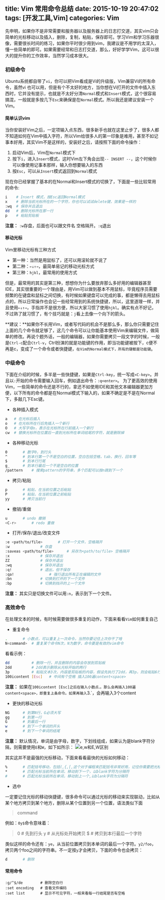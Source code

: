 title: Vim 常用命令总结
date: 2015-10-19 20:47:02
tags: [开发工具,Vim]
categories: Vim
---
先申明，如果你不是非常需要和服务器以及服务器上的日志打交道，其实vim只会简单的光标移动以及插入，删除，复制，粘贴，保存即可。学习Vim和学习乐器很像，需要很长时间的练习，如果你平时很少用到vim，我建议是不用学的太深入，懂一些简单的即可。如果需要经常和日志打交道，那么，好好学学Vim，这可以很大的提升你的工作效率，当然学习成本很大。

### 初级命令
Ubuntu系统都自带了`vi`，你可以把Vim看成是Vi的升级版，Vim兼容Vi的所有命令，虽然vi
也可以用，但是有个不太好的地方，当你想在Vi打开的文件中插入东西时，它并没有提示，也就是不太好分清`Normal`模式和`Insert`模式，这个很容易搞混，一般就是多按几下`Esc`来确保是在`Normal`模式。所以我还是建议安装一个Vim。

#### 简单认识vim
当你安装好Vim之后，一定项输入点东西，很多新手也就在这里止步了，很多人都不知道如何在Vim中插入字符，所以Vim给很多人的第一印象是难用，甚至不如记事本好用，其实Vim不是这样的，安装好之后，请按照下面的命令操作：
1. 启动Vim后，Vim在`Normal`模式下
2. 按下`i`，进入`Insert`模式，这时Vim左下角会出现`-- INSERT --`，这个时候你可以像使用记事本那样，输入你想要输入的东西
3. 按`Esc`，可以从`Insert`模式返回到`Normal`模式

现在你已经掌握了基本的在Normal和Insert模式的切换了，下面是一些比较常用的命令:
```bash
i    # Insert 模式，按Esc返回Normal模式
x    # 删除当前光标所在的一个字符，你也可以试试delete键，效果是一样的
:wq  # 保存并且退出
dd   # 删除光标所在那一行
p    # 粘贴剪贴板
```
**注意：** `:w`存盘，后面也可以跟文件名 空格隔开。`:q`退出

#### 移动光标
Vim里移动光标有三种方式
* 第一种：当然是用鼠标了，还可以用滚轮就不说了
* 第二种：`←↓↑→`，最简单易记的移动光标方式
* 第三种：`hjkl`，最常用的使用方式

但是，最常用的其实是第三种，想想你为什么要放弃那么多好用的编辑器甚至IDE，其实很重要的一个理由是，用Vim可以做到基本不用鼠标，毕竟程序员需要频繁的在键盘和鼠标之间切换，有时候如果键盘可以完成的事，都是懒得去用鼠标点的，所以日常操作也会记一些经常用到的系统快捷键，所以，这里道理一样，并且使用`←↓↑→`，手指并不是很方便，所以大家习惯了使用`hjkl`。确实有点不好记，不过熟了就习惯了，有个技巧就是：`j`看上去像一个向下的箭头。

**建议：**如果你不长用Vim，或者写代码的机会不是那么多，那么你只需要记住上面的几个命令就足够了，这几个命令可以让你能基本使用Vim来编辑文件，做简单的修改。再说个题外话，一般的编辑器，如果你需要拷贝一段文字的时候，一般是`Ctrl-c`配合`Ctrl-v`，Ctrl扮演的就是功能键的作用，即当功能键被按下，c便不再是c，变成了一个命令或者快捷键，`在Vim的Normal模式下，所有的键都是功能键`。

### 中级命令
下面在介绍的时候，多半是一些快捷键，如果是`Ctrl-key`，统一写成`<C-key>`。并且以`:`开始的命令需要输入回车，例如退出命令：`:q<enter>`。
为了更高效的使用Vim，一些简单的命令还是不行的，拿还不如使用IDE和其他文本编辑器更加方便，以下所有的命令都是在Normal模式下输入的，如果不确定是不是在Normal下，多敲几下Esc键。

* 各种插入模式

```bash
a	# 在光标后插入
o	# 在光标所在行后免插入一个新行
O	# 大写字母o，表示在光标所在行前插入一个新行
cw	# 替换光标所在位置后一直到光标所在单词结尾的字符，就是删除掉
```

* 各种移动光标

```bash
0		# 数字0，到行头
^		# 到本行第一个不是空白的位置，空白包括空格，tab，换行，回车等
$		# 到本行行尾
g_		# 到本行最后一个不是空白的位置
/pattern	# 搜索pattern的字符串，多个匹配可以按n跳到下一个
```

* 拷贝/粘贴

```bash
p		# 粘贴，在当前位置之后粘贴
P		# 粘贴，在当前位置之前粘贴
yy		# 拷贝当前行
```

* 撤销/重做

```bash
u		# undo 撤销
<C-r>		# redo 重做
```

* 打开/保存/退出/改变文件

```bash
:e <path/to/file>		# 打开一个文件，空格隔开
:w				# 存盘
:saveas <path/to/file>		# 另存为<path/to/file> 空格隔开
:x				# 保存并退出
ZZ				# 保存并退出
:wq				# 保存并退出
:q!				# 退出，但不保存
:qa!				# 强行退出所有正在编辑的文件
:bn				# 切换到打开的下一个文件
:bp				# 切换到挡开的上一个文件
```

**注意：** 其实只是切换文件可以用`:n`，表示到下一个文件。

### 高效命令

在处理文本的时候，有时候需要做很多重复的动作，下面来看看`Vim`如何重复自己
* 重复命令

```bash
.		# 小数点，可以重复上一次命令，当然你要记住上次你干了啥
N<command>	# 重复某个命令N次，N为数字，命令要是有效的vim命令
```
 看看示例：
```bash
dd			# 删除一行，并且删除的内容会存放到剪贴板
2dd			# 2dd表示删除从光标开始的两行
3p			# 粘贴文本3次，内容是剪贴板的内容，假设先执行了2dd，再3p，则会粘贴6行新内容
100icontent [Esc]	# 中间有个空格 插入100遍content<space>
```
 **注意：** 如果在`100icontent [Esc]之后在输入小数点`.`。那么会再插入100遍content<space>，即重复上条命令。如果再输入`3.`，会再输入3个content<space>

* 更快的移动光标

```bash
NG		# 到第N行，G必须大写
gg		# 到第一行
G		# 到最后一行
w		# 到下一个单词的开头
e		# 到下一个单词的结尾
```
 **注意：** 默认情况，单词是由字母，数字，下划线组成，如果认为是blank字符分隔，则需要使用`E`和`W`，如下如所示：
![e,w和E,W区别](http://7xn9y9.com1.z0.glb.clouddn.com/note_vim%20常用命令总结01.jpg)

 其实这并不是最强的光标移动，下面来看看最快的光标如何移动：
```bash
%		# 匹配括号移动，包括(,{,[,这个对于编程来匹配括号非常好用，记住你需要把光标先移到括号上，然后就可以匹配到与之对应的反括号
*		# 匹配光标当前所在单词，移动到下一个，以blank字符为分隔符
#		# 匹配光标当前所在单词，移动到上一个,以blank字符为分隔符
```

* 选中

一定要记住光标的移动快捷键，很多命令可以通过光标的移动来实现联动，比如从某个地方拷贝到某个地方，删除从某个位置到另一个位置，语法类似下面
> <start position>command<end position>

 例如：`0y$`命令意味着：
> 0	# 先到行头
> y	# 从光标处开始拷贝
> $	# 拷贝到本行最后一个字符

 类似这样的命令还有：`ye`，从当前位置拷贝到本单词的最后一个字符。`y2/foo`，拷贝两个foo之间的字符串。不一定按`y`才会拷贝，下面的命令也会拷贝：
```bash
d		# 删除
```

#### 常用命令
```
:g/^$/de		# 删除空白行
:set encoding	# 查看文件编码
:set list		# 显示不可见字符，一般来看每一行结尾是否有空格
```
